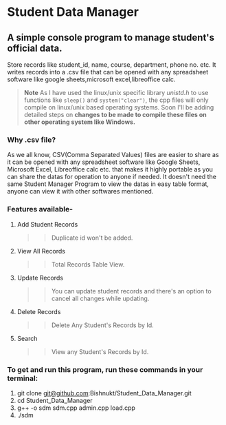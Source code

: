 # Student Data Manager

## A simple console program to manage student's official data.

Store records like student_id, name, course, department, phone no. etc.
It writes records into a .csv file that can be opened with any spreadsheet software like google sheets,microsoft excel,libreoffice calc.

>**Note**
> As I have used the linux/unix specific library *unistd.h* to use functions like `sleep()` and `system("clear")`, the cpp files will  only compile on linux/unix based operating systems. Soon I'll be adding detailed steps on **changes to be made to compile these files on other operating system like Windows.**

### Why .csv file?
As we all know, CSV(Comma Separated Values) files are easier to share as it can be opened with any spreadsheet software like Google Sheets, Microsoft Excel, Libreoffice calc etc. that makes it highly portable as you can share the datas for operation to anyone if needed. It doesn't need the same Student Manager Program to view the datas in easy table format, anyone can view it with other softwares mentioned. 

### Features available-
1. Add Student Records
   >> Duplicate id won't be added.
1. View All Records
   >> Total Records Table View.
1. Update Records
   >> You can update student records and there's an option to cancel all changes while updating.
1. Delete Records
   >> Delete Any Student's Records by Id.
1. Search
   >> View any  Student's Records by Id.


### To get and run this program, run these commands in your terminal:

1.  git clone git@github.com:Bishnukt/Student_Data_Manager.git
1.  cd Student_Data_Manager
1.  g++ -o sdm sdm.cpp admin.cpp load.cpp
1.  ./sdm

